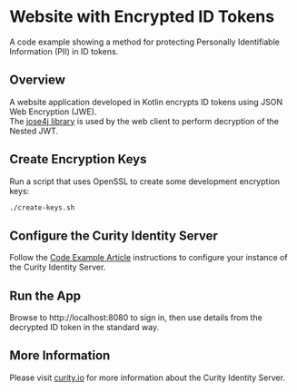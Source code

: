 # Website with Encrypted ID Tokens

A code example showing a method for protecting Personally Identifiable Information (PII) in ID tokens.

## Overview

A website application developed in Kotlin encrypts ID tokens using JSON Web Encryption (JWE).\
The [jose4j library](https://github.com/RbkGh/Jose4j) is used by the web client to perform decryption of the Nested JWT. 

## Create Encryption Keys

Run a script that uses OpenSSL to create some development encryption keys:

```bash
./create-keys.sh
```

## Configure the Curity Identity Server

Follow the [Code Example Article](https://curity.io/resources/learn/website-using-encrypted-id-tokens) instructions to configure your instance of the Curity Identity Server.  

## Run the App

Browse to http://localhost:8080 to sign in, then use details from the decrypted ID token in the standard way.

## More Information

Please visit [curity.io](https://curity.io/) for more information about the Curity Identity Server.
